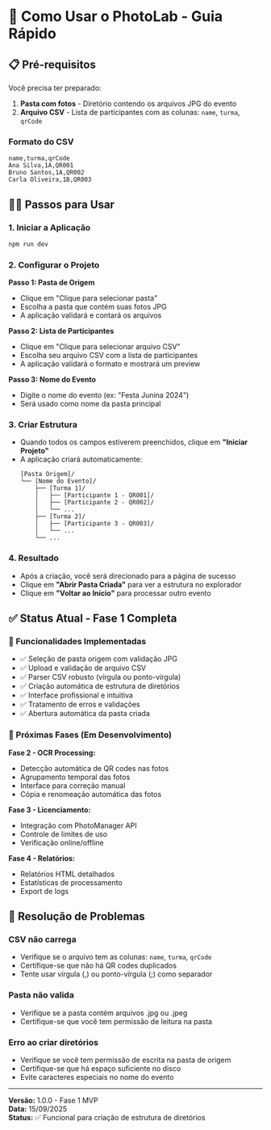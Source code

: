 # 🚀 Como Usar o PhotoLab - Guia Rápido

## 📋 Pré-requisitos

Você precisa ter preparado:
1. **Pasta com fotos** - Diretório contendo os arquivos JPG do evento
2. **Arquivo CSV** - Lista de participantes com as colunas: `name`, `turma`, `qrCode`

### Formato do CSV
```csv
name,turma,qrCode
Ana Silva,1A,QR001
Bruno Santos,1A,QR002
Carla Oliveira,1B,QR003
```

## 🏃‍♂️ Passos para Usar

### 1. Iniciar a Aplicação
```bash
npm run dev
```

### 2. Configurar o Projeto

**Passo 1: Pasta de Origem**
- Clique em "Clique para selecionar pasta"
- Escolha a pasta que contém suas fotos JPG
- A aplicação validará e contará os arquivos

**Passo 2: Lista de Participantes** 
- Clique em "Clique para selecionar arquivo CSV"
- Escolha seu arquivo CSV com a lista de participantes
- A aplicação validará o formato e mostrará um preview

**Passo 3: Nome do Evento**
- Digite o nome do evento (ex: "Festa Junina 2024")
- Será usado como nome da pasta principal

### 3. Criar Estrutura

- Quando todos os campos estiverem preenchidos, clique em **"Iniciar Projeto"**
- A aplicação criará automaticamente:
  ```
  [Pasta Origem]/
  └── [Nome do Evento]/
      ├── [Turma 1]/
      │   ├── [Participante 1 - QR001]/
      │   ├── [Participante 2 - QR002]/
      │   └── ...
      ├── [Turma 2]/
      │   ├── [Participante 3 - QR003]/
      │   └── ...
      └── ...
  ```

### 4. Resultado

- Após a criação, você será direcionado para a página de sucesso
- Clique em **"Abrir Pasta Criada"** para ver a estrutura no explorador
- Clique em **"Voltar ao Início"** para processar outro evento

## ✅ Status Atual - Fase 1 Completa

### 🎉 Funcionalidades Implementadas
- ✅ Seleção de pasta origem com validação JPG
- ✅ Upload e validação de arquivo CSV
- ✅ Parser CSV robusto (vírgula ou ponto-vírgula)
- ✅ Criação automática de estrutura de diretórios
- ✅ Interface profissional e intuitiva
- ✅ Tratamento de erros e validações
- ✅ Abertura automática da pasta criada

### 🔄 Próximas Fases (Em Desenvolvimento)

**Fase 2 - OCR Processing:**
- Detecção automática de QR codes nas fotos
- Agrupamento temporal das fotos
- Interface para correção manual
- Cópia e renomeação automática das fotos

**Fase 3 - Licenciamento:**
- Integração com PhotoManager API
- Controle de limites de uso
- Verificação online/offline

**Fase 4 - Relatórios:**
- Relatórios HTML detalhados
- Estatísticas de processamento
- Export de logs

## 🐛 Resolução de Problemas

### CSV não carrega
- Verifique se o arquivo tem as colunas: `name`, `turma`, `qrCode`
- Certifique-se que não há QR codes duplicados
- Tente usar vírgula (,) ou ponto-vírgula (;) como separador

### Pasta não valida
- Verifique se a pasta contém arquivos .jpg ou .jpeg
- Certifique-se que você tem permissão de leitura na pasta

### Erro ao criar diretórios
- Verifique se você tem permissão de escrita na pasta de origem
- Certifique-se que há espaço suficiente no disco
- Evite caracteres especiais no nome do evento

---

**Versão:** 1.0.0 - Fase 1 MVP  
**Data:** 15/09/2025  
**Status:** ✅ Funcional para criação de estrutura de diretórios




